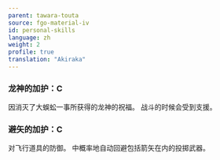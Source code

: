 ```yaml
---
parent: tawara-touta
source: fgo-material-iv
id: personal-skills
language: zh
weight: 2
profile: true
translation: "Akiraka"
---
```


### 龙神的加护：C

因消灭了大蜈蚣一事所获得的龙神的祝福。
战斗的时候会受到支援。

### 避矢的加护：C

对飞行道具的防御。
中概率地自动回避包括箭矢在内的投掷武器。

